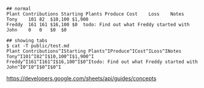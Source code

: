 ```
## normal
Plant Contributions	Starting Plants	Produce	Cost	Loss	Notes
Tony	101	82	$10,100	$1,900	
Freddy	161	161	$16,100	$0	todo: Find out what Freddy started with
John	0	0	$0	$0	
```

```
## showing tabs
$ cat -T public/test.md
Plant Contributions^IStarting Plants^IProduce^ICost^ILoss^INotes
Tony^I101^I82^I$10,100^I$1,900^I
Freddy^I161^I161^I$16,100^I$0^Itodo: Find out what Freddy started with
John^I0^I0^I$0^I$0^I

```

https://developers.google.com/sheets/api/guides/concepts